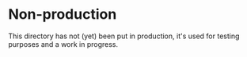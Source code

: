 # Non-production
This directory has not (yet) been put in production, it's used for testing purposes and a work in progress.
